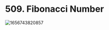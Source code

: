 # 509. Fibonacci Number

![1656743820857](https://user-images.githubusercontent.com/45015114/176989728-62984b2f-9263-4535-b324-d19ef529129c.png)
